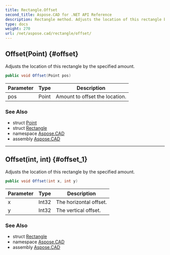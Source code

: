 ```yaml
---
title: Rectangle.Offset
second_title: Aspose.CAD for .NET API Reference
description: Rectangle method. Adjusts the location of this rectangle by the specified amount
type: docs
weight: 270
url: /net/aspose.cad/rectangle/offset/
---
```

## Offset(Point) {#offset}

Adjusts the location of this rectangle by the specified amount.

```csharp
public void Offset(Point pos)
```

| Parameter | Type | Description |
| --- | --- | --- |
| pos | Point | Amount to offset the location. |

### See Also

* struct [Point](../../point/)
* struct [Rectangle](../)
* namespace [Aspose.CAD](../../rectangle/)
* assembly [Aspose.CAD](../../../)

---

## Offset(int, int) {#offset_1}

Adjusts the location of this rectangle by the specified amount.

```csharp
public void Offset(int x, int y)
```

| Parameter | Type | Description |
| --- | --- | --- |
| x | Int32 | The horizontal offset. |
| y | Int32 | The vertical offset. |

### See Also

* struct [Rectangle](../)
* namespace [Aspose.CAD](../../rectangle/)
* assembly [Aspose.CAD](../../../)


